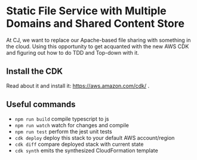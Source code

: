 # Static File Service with Multiple Domains and Shared Content Store

At CJ, we want to replace our Apache-based file sharing with something in the cloud. Using
this opportunity to get acquanted with the new AWS CDK and figuring out how to do
TDD and Top-down with it.

## Install the CDK

Read about it and install it: https://aws.amazon.com/cdk/ .

## Useful commands

 * `npm run build`   compile typescript to js
 * `npm run watch`   watch for changes and compile
 * `npm run test`    perform the jest unit tests
 * `cdk deploy`      deploy this stack to your default AWS account/region
 * `cdk diff`        compare deployed stack with current state
 * `cdk synth`       emits the synthesized CloudFormation template
